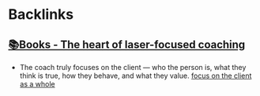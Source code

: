 
# Backlinks
## [📚Books - The heart of laser-focused coaching](<📚Books - The heart of laser-focused coaching.md>)
- The coach truly focuses on the client — who the person is, what they think is true, how they behave, and what they value. [focus on the client as a whole](<focus on the client as a whole.md>)

